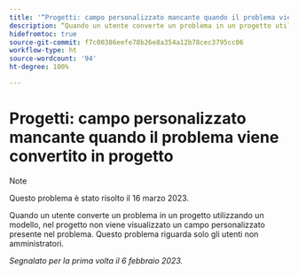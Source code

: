 ```yaml
---
title: '“Progetti: campo personalizzato mancante quando il problema viene convertito in progetto”'
description: “Quando un utente converte un problema in un progetto utilizzando un modello, nel progetto non viene visualizzato un campo personalizzato presente nel problema. Questo problema riguarda solo gli utenti non amministratori.”
hidefromtoc: true
source-git-commit: f7c00386eefe78b26e8a354a12b78cec3795cc06
workflow-type: ht
source-wordcount: '94'
ht-degree: 100%

---
```



# Progetti: campo personalizzato mancante quando il problema viene convertito in progetto

>[!NOTE]
>
>Questo problema è stato risolto il 16 marzo 2023.

Quando un utente converte un problema in un progetto utilizzando un modello, nel progetto non viene visualizzato un campo personalizzato presente nel problema. Questo problema riguarda solo gli utenti non amministratori.

_Segnalato per la prima volta il 6 febbraio 2023._

